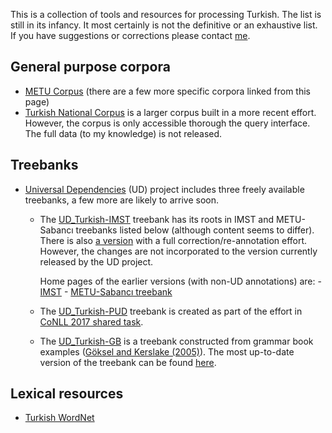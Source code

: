 This is a collection of tools and resources for processing Turkish. 
The list is still in its infancy.
It most certainly is not the definitive or an exhaustive list.
If you have suggestions or corrections please contact 
[me](http://coltekin.net/cagri/).


## General purpose corpora 
- [METU Corpus](https://ii.metu.edu.tr/metu-corpora-research-group)
  (there are a few more specific corpora linked from this page)
- [Turkish National Corpus](https://www.tnc.org.tr/) is a larger corpus built
    in a more recent effort. However, the corpus is only accessible
    thorough the query interface. The full data (to my knowledge)
    is not released.
  

## Treebanks

- [Universal Dependencies](http://universaldependencies.org/) (UD) project
  includes three freely available treebanks,
  a few more are likely to arrive soon.

    - The [UD_Turkish-IMST](https://github.com/UniversalDependencies/UD_Turkish/)
        treebank has its roots
        in IMST and METU-Sabancı treebanks listed below
        (although content seems to differ).
        There is also 
        [a version](https://github.com/boun-tabi/UD_Turkish-BIMST)
        with a full correction/re-annotation effort. However, the
        changes are not incorporated to the version currently released
        by the UD project.

        Home pages of the earlier versions (with non-UD annotations)
        are:
            - [IMST](http://tools.nlp.itu.edu.tr/Datasets)
            - [METU-Sabancı treebank](https://ii.metu.edu.tr/metu-corpus-development-group) 
    - The [UD_Turkish-PUD](https://github.com/UniversalDependencies/UD_Turkish-PUD/)
        treebank is created as part of the effort in
        [CoNLL 2017 shared task](http://universaldependencies.org/conll17/).
    - The [UD_Turkish-GB](https://github.com/UniversalDependencies/UD_Turkish-GB/)
        is a treebank constructed from grammar book examples
        ([Göksel and Kerslake (2005)](https://books.google.com/books?id=7fXCKZmee8QC)).
        The most up-to-date version of the treebank can be found
        [here](https://github.com/coltekin/gk-treebank).

## Lexical resources

- [Turkish WordNet](https://bitbucket.org/ozlemc/twn/downloads/?tab=downloads)

